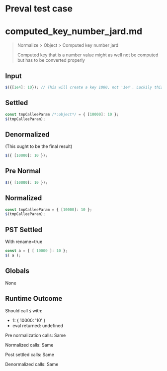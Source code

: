 # Preval test case

# computed_key_number_jard.md

> Normalize > Object > Computed key number jard
>
> Computed key that is a number value might as well not be computed but has to be converted properly

## Input

`````js filename=intro
$({[1e4]: 10}); // This will create a key 1000, not '1e4'. Luckily this shouldn't matter for the AST but dangerous if keys get normalized to strings.
`````

## Settled


`````js filename=intro
const tmpCalleeParam /*:object*/ = { [10000]: 10 };
$(tmpCalleeParam);
`````

## Denormalized
(This ought to be the final result)

`````js filename=intro
$({ [10000]: 10 });
`````

## Pre Normal


`````js filename=intro
$({ [10000]: 10 });
`````

## Normalized


`````js filename=intro
const tmpCalleeParam = { [10000]: 10 };
$(tmpCalleeParam);
`````

## PST Settled
With rename=true

`````js filename=intro
const a = { [ 10000 ]: 10 };
$( a );
`````

## Globals

None

## Runtime Outcome

Should call `$` with:
 - 1: { 10000: '10' }
 - eval returned: undefined

Pre normalization calls: Same

Normalized calls: Same

Post settled calls: Same

Denormalized calls: Same
